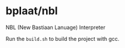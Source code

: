 # bplaat/nbl
NBL (New Bastiaan Lanuage) Interpreter

Run the `build.sh` to build the project with gcc.
